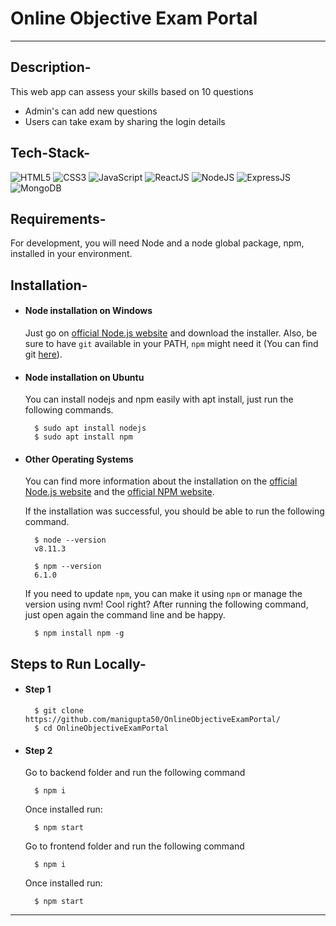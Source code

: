
# Online Objective Exam Portal

---

## Description-

This web app can assess your skills based on 10 questions

- Admin's can add new questions
- Users can take exam by sharing the login details

## Tech-Stack-

<div align="left">
<img alt="HTML5" src="https://img.shields.io/badge/html5-%23E34F26.svg?style=for-the-badge&logo=html5&logoColor=white"/>
<img alt="CSS3" src="https://img.shields.io/badge/css3-%231572B6.svg?style=for-the-badge&logo=css3&logoColor=white"/> 
<img alt="JavaScript" src="https://img.shields.io/badge/javascript-%23323330.svg?style=for-the-badge&logo=javascript&logoColor=%23F7DF1E"/>
<img alt="ReactJS" src="https://img.shields.io/badge/react-%2320232a.svg?style=for-the-badge&logo=react&logoColor=%2361DAFB"/>
<img alt="NodeJS" src="https://img.shields.io/badge/node.js-6DA55F?style=for-the-badge&logo=node.js&logoColor=white"/>
<img alt="ExpressJS" src="https://img.shields.io/badge/express.js-%23404d59.svg?style=for-the-badge&logo=express&logoColor=%2361DAFB"/>
<img alt="MongoDB" src="https://img.shields.io/badge/MongoDB-%234ea94b.svg?style=for-the-badge&logo=mongodb&logoColor=white"/>

</div>


## Requirements-

For development, you will need Node and a node global package, npm, installed in your environment.

## Installation-

- #### Node installation on Windows

    Just go on [official Node.js website](https://nodejs.org/) and download the installer.
    Also, be sure to have `git` available in your PATH, `npm` might need it (You can find git [here](https://git-scm.com/)).

- #### Node installation on Ubuntu

    You can install nodejs and npm easily with apt install, just run the following commands.

        $ sudo apt install nodejs
        $ sudo apt install npm

- #### Other Operating Systems
    You can find more information about the installation on the [official Node.js website](https://nodejs.org/) and the [official NPM website](https://npmjs.org/).

    If the installation was successful, you should be able to run the following command.

        $ node --version
        v8.11.3

        $ npm --version
        6.1.0

    If you need to update `npm`, you can make it using `npm` or manage the version using nvm! Cool right? After running the following command, just open again the command line and be happy.

        $ npm install npm -g

## Steps to Run Locally-

- #### Step 1
    
        $ git clone https://github.com/manigupta50/OnlineObjectiveExamPortal/
        $ cd OnlineObjectiveExamPortal

- #### Step 2
    Go to backend folder and run the following command
    
        $ npm i
    
    Once installed run:
    
        $ npm start
    
    Go to frontend folder and run the following command
    
        $ npm i
    
    Once installed run:
    
        $ npm start

---

